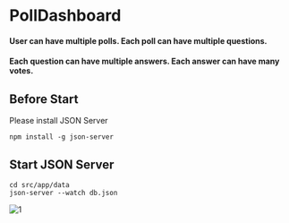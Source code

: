 # PollDashboard

#### User can have multiple polls. Each poll can have multiple questions.
#### Each question can have multiple answers. Each answer can have many votes.

## Before Start

Please install JSON Server 

```
npm install -g json-server
```

## Start JSON Server

```
cd src/app/data
json-server --watch db.json
```

![1](https://user-images.githubusercontent.com/92852665/205654682-10580267-04ee-4cf7-be8b-a53380c9459d.png)
